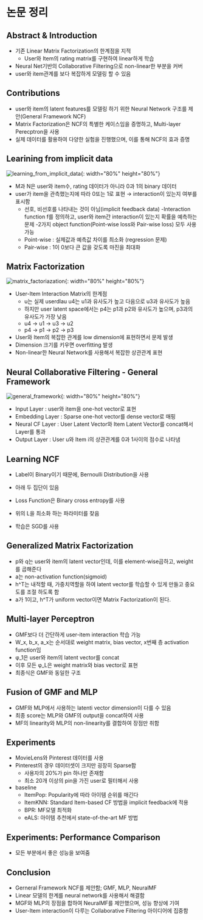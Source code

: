 # 논문 정리

## Abstract  & Introduction
- 기존 Linear Matrix Factorization의 한계점을 지적
	- User와 Item의 rating matrix를 구현하여 linear하게 학습
- Neural Net기반의 Collaborative Filtering으로 non-linear한 부분을 커버
- user와 item관계를 보다 복잡하게 모델링 할 수 있음

## Contributions
- user와 item의 latent features를 모델링 하기 위한  Neural Network 구조를 제안(General Framework NCF)
- Matrix Factorization은 NCF의 특별한 케이스임을 증명하고,  Multi-layer Perecptron을 사용
- 실제 데이터를 활용하여 다양한 실험을 진행했으며, 이를 통해 NCF의 효과 증명

## Learining from implicit data
![learning_from_implicit_data](https://user-images.githubusercontent.com/48994965/187858321-69539ef0-8782-44d7-a331-c0e8cea08086.png){: width="80%" height="80%"}
- M과  N은 user와 item수, rating 데이터가 아니라 0과 1의 binary 데이터
- user가 item을 관측했는지에 따라 0또는 1로 표현 → interaction이 있는지 여부를 표시함
	- 선호, 비선호를 나타내는 것이 아님(implicit feedback data)
-Interaction function f를 정의하고, user와 item간 interaction이 있는지 확률을 예측하는 문제
-2가지 object function(Point-wise loss와 Pair-wise loss) 모두 사용가능
	- Point-wise : 실제값과 예측값 차이를 최소화 (regression 문제)
	- Pair-wise : 1이 0보다 큰 값을 갖도록 마진을 최대화

## Matrix Factorization
![matrix_factoriazation](https://user-images.githubusercontent.com/48994965/187858584-897253b7-3d87-40b6-aa4c-03acf05a4b80.png){: width="80%" height="80%"}
- User-Item Interaction Matrix의 한계점
	- u는 실제 userdlau u4는 u1과 유사도가 높고 다음으로 u3과 유사도가 높음
	- 하지만 user latent space에서는 p4는 p1과 p2와 유사도가 높으며, p3과의 유사도가 가장 낮음
	- u4 → u1 → u3 → u2
	- p4 → p1 → p2 → p3
- User와 Item의 복잡한 관계를 low dimension에 표현하면서 문제 발생
- Dimension 크기를 키우면 overfitting 발생
- Non-linear한 Neural Network를 사용해서 복잡한 상관관계 표현

## Neural Collaborative Filtering - General Framework
![general_framework](https://user-images.githubusercontent.com/48994965/187858656-abd6ac94-16e0-42bf-bd0f-0c3984876ba7.png){: width="80%" height="80%"}
- Input Layer : user와 item을 one-hot vector로 표현
- Embedding Layer : Sparse one-hot vector를 dense vector로 매핑
- Neural CF Layer : User Latent Vector와 Item Latent Vector를 concat해서 Layer를 통과
- Output Layer : User u와 Item i의 상관관계를 0과 1사이의 점수로 나타냄

## Learning NCF
- Label이 Binary이기 때문에, Bernoulli Distribution을 사용
- 아래 두 집단이 있음

- Loss Function은 Binary cross entropy를 사용
- 위의 L을 최소화 하는 파라미터를 찾음
- 학습은 SGD를 사용

## Generalized Matrix Factorization
- p와 q는 user와 item의 latent vector인데, 이를 element-wise곱하고, weight를 곱해준다
- a는 non-activation function(sigmoid)
- h^T는 내적할 때, 가중치역할을 하여 latent vector를 학습할 수 있게 만들고 중요도를 조절 하도록 함
- a가 1이고, h^T가 uniform vector이면 Matrix Factorization이 된다.


## Multi-layer Perceptron
- GMF보다 더 간단하게 user-item interaction 학습 가능
- W_x, b_x, a_x는 순서대로 weight matrix, bias vector, x번째 층 activation function임
- φ_1은 user와 item의 latent vector를 concat
- 이후 모든 φ_L은 weight matrix와 bias vector로 표현
- 최종식은 GMF와 동일한 구조


## Fusion of GMF and MLP
- GMF와 MLP에서 사용하는 latenti vector dimension이 다를 수 있음
- 최종 score는 MLP와 GMF의 output을 concat하여 사용
- MF의 linearity와 MLP의 non-linearity를 결합하여 장점만 취함


## Experiments
- MovieLens와 Pinterest 데이터를 사용
- Pinterest의 경우 데이터셋이 크지만 굉장히 Sparse함
	- 사용자의 20%가 pin 하나만 존재함
	- 최소 20개 이상의 pin을 가진 user로 필터해서 사용
- baseline
	- ItemPop: Popularity에 따라 아이템 순위를 매긴다
	- ItemKNN: Standard Item-based CF 방법을 implicit feedback에 적용
	- BPR: MF모델 최적화
	- eALS: 아이템 추천에서 state-of-the-art MF 방법


## Experiments: Performance Comparison
- 모든 부분에서 좋은 성능을 보여줌


## Conclusion
- Gerneral Framework NCF를 제안함; GMF, MLP, NeuralMF
- Linear 모델의 한계를 neural network를 사용해서 해결함
- MGF와 MLP의 장점을 합하여 NeuralMF를 제안했으며, 성능 향상에 기여
- User-Item interaction이 다루는 Collaborative Filtering 아이디어에 집중함
